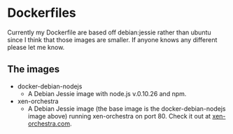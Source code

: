 # Dockerfiles

Currently my Dockerfile are based off debian:jessie rather than ubuntu since I
think that those images are smaller. If anyone knows any different please let
me know.

## The images
* docker-debian-nodejs
  * A Debian Jessie image with node.js v.0.10.26 and npm.
* xen-orchestra
  * A Debian Jessie image (the base image is the docker-debian-nodejs image
    above) running xen-orchestra on port 80. Check it out at
    [xen-orchestra.com](https://xen-orchestra.com/).
